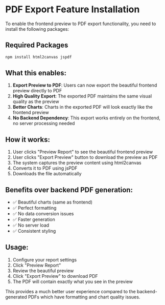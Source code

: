 # PDF Export Feature Installation

To enable the frontend preview to PDF export functionality, you need to install the following packages:

## Required Packages

```bash
npm install html2canvas jspdf
```

## What this enables:

1. **Export Preview to PDF**: Users can now export the beautiful frontend preview directly to PDF
2. **High Quality Export**: The exported PDF maintains the same visual quality as the preview
3. **Better Charts**: Charts in the exported PDF will look exactly like the frontend preview
4. **No Backend Dependency**: This export works entirely on the frontend, no server processing needed

## How it works:

1. User clicks "Preview Report" to see the beautiful frontend preview
2. User clicks "Export Preview" button to download the preview as PDF
3. The system captures the preview content using html2canvas
4. Converts it to PDF using jsPDF
5. Downloads the file automatically

## Benefits over backend PDF generation:

- ✅ Beautiful charts (same as frontend)
- ✅ Perfect formatting
- ✅ No data conversion issues
- ✅ Faster generation
- ✅ No server load
- ✅ Consistent styling

## Usage:

1. Configure your report settings
2. Click "Preview Report" 
3. Review the beautiful preview
4. Click "Export Preview" to download PDF
5. The PDF will contain exactly what you see in the preview

This provides a much better user experience compared to the backend-generated PDFs which have formatting and chart quality issues. 